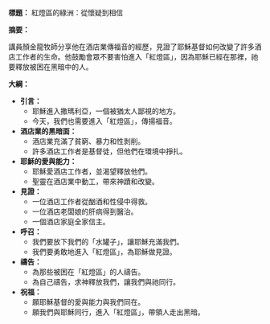 **標題：** 紅燈區的綠洲：從懷疑到相信

**摘要：**

講員顏金龍牧師分享他在酒店業傳福音的經歷，見證了耶穌基督如何改變了許多酒店工作者的生命。他鼓勵會眾不要害怕進入「紅燈區」，因為耶穌已經在那裡，祂要釋放被困在黑暗中的人。

**大綱：**

* **引言：**
    * 耶穌進入撒瑪利亞，一個被猶太人鄙視的地方。
    * 今天，我們也需要進入「紅燈區」，傳揚福音。
* **酒店業的黑暗面：**
    * 酒店業充滿了貧窮、暴力和性剝削。
    * 許多酒店工作者是基督徒，但他們在環境中掙扎。
* **耶穌的愛與能力：**
    * 耶穌愛酒店工作者，並渴望釋放他們。
    * 聖靈在酒店業中動工，帶來神蹟和改變。
* **見證：**
    * 一位酒店工作者從酗酒和性侵中得救。
    * 一位酒店老闆娘的肝病得到醫治。
    * 一個酒店家庭全家信主。
* **呼召：**
    * 我們要放下我們的「水罐子」，讓耶穌充滿我們。
    * 我們要勇敢地進入「紅燈區」，為耶穌做見證。
* **禱告：**
    * 為那些被困在「紅燈區」的人禱告。
    * 為自己禱告，求神釋放我們，讓我們與祂同行。
* **祝福：**
    * 願耶穌基督的愛與能力與我們同在。
    * 願我們與耶穌同行，進入「紅燈區」，帶領人走出黑暗。
